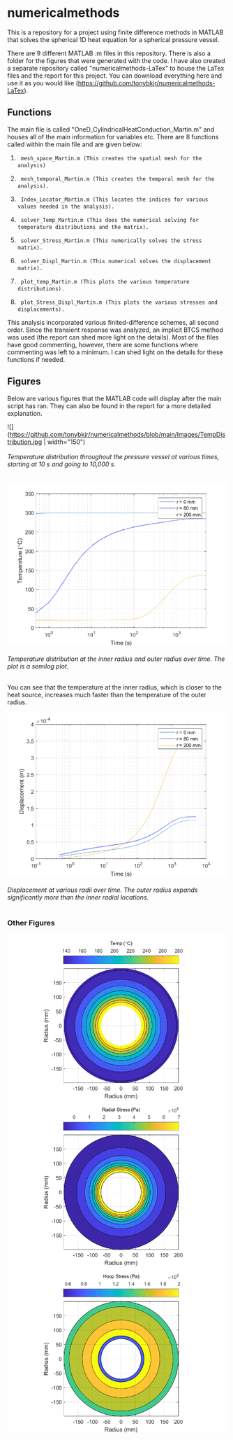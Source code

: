 # numericalmethods
This is a repository for a project using finite difference methods in MATLAB that solves the spherical 1D heat equation for a spherical pressure vessel. 

There are 9 different MATLAB .m files in this repository. There is also a folder for the figures that were generated with the code. I have also created
a separate repository called "numericalmethods-LaTex" to house the LaTex files and the report for this project. You can download everything here and use it as you would like (https://github.com/tonybkjr/numericalmethods-LaTex). 

## Functions

The main file is called "OneD_CylindricalHeatConduction_Martin.m" and houses all of the main information for variables etc. There are 8 functions called within the 
main file and are given below:

1.		mesh_space_Martin.m	(This creates the spatial mesh for the analysis)
2.		mesh_temporal_Martin.m (This creates the temporal mesh for the analysis). 
3.		Index_Locator_Martin.m (This locates the indices for various values needed in the analysis).
4.		solver_Temp_Martin.m (This does the numerical solving for temperature distributions and the matrix).
5. 		solver_Stress_Martin.m (This numerically solves the stress matrix).
6.		solver_Displ_Martin.m (This numerical solves the displacement matrix).
7.		plot_temp_Martin.m (This plots the various temperature distributions).
8.		plot_Stress_Displ_Martin.m (This plots the various stresses and displacements).

This analysis incorporated various finited-difference schemes, all second order. Since the transient response was analyzed, an implicit BTCS method was used (the report can shed more light on the details). 
Most of the files have good commenting, however, there are some functions where commenting was left to a minimum. I can shed light on the details for these functions if needed. 

## Figures

Below are various figures that the MATLAB code will display after the main script has ran. They can also be found in the report for a more detailed explanation. 

![](https://github.com/tonybkjr/numericalmethods/blob/main/Images/TempDistribution.jpg | width="150")<br> </br>
*Temperature distribution throughout the pressure vessel at various times, starting at 10 s and going to 10,000 s.* <br> </br>

![](https://github.com/tonybkjr/numericalmethods/blob/main/Images/TempDistribution_Time.png)<br> </br>
*Temperature distribution at the inner radius and outer radius over time. The plot is a semilog plot.* <br> </br>

You can see that the temperature at the inner radius, which is closer to the heat source, increases much faster than the temperature of the outer radius. 

![](https://github.com/tonybkjr/numericalmethods/blob/main/Images/Displacement_Time.png)<br> </br>
*Displacement at various radii over time. The outer radius expands significantly more than the inner radial locations.* <br> </br>

### Other Figures
![](https://github.com/tonybkjr/numericalmethods/blob/main/Images/2D_TempDistribution.png)
![](https://github.com/tonybkjr/numericalmethods/blob/main/Images/2D_RadialStress.png)
![](https://github.com/tonybkjr/numericalmethods/blob/main/Images/2D_HoopStress.png)